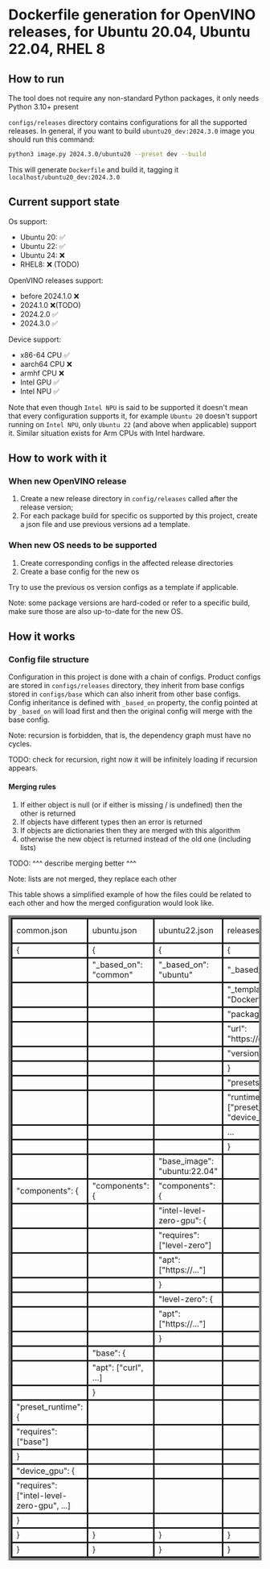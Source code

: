 # Dockerfile generation for OpenVINO releases, for Ubuntu 20.04, Ubuntu 22.04, RHEL 8

## How to run

The tool does not require any non-standard Python packages, it only needs Python 3.10+ present

`configs/releases` directory contains configurations for all the supported releases. In general, if you want to build
`ubuntu20_dev:2024.3.0` image you should run this command:

```bash
python3 image.py 2024.3.0/ubuntu20 --preset dev --build
```
This will generate `Dockerfile` and build it, tagging it `localhost/ubuntu20_dev:2024.3.0`

## Current support state

Os support:
* Ubuntu 20: ✅
* Ubuntu 22: ✅
* Ubuntu 24: ❌
* RHEL8: ❌ (TODO)

OpenVINO releases support:
* before 2024.1.0 ❌
* 2024.1.0 ❌(TODO)
* 2024.2.0 ✅
* 2024.3.0 ✅

Device support:
* x86-64 CPU ✅
* aarch64 CPU ❌
* armhf CPU ❌
* Intel GPU ✅
* Intel NPU ✅

Note that even though `Intel NPU` is said to be supported it doesn't mean that every configuration supports it, for example `Ubuntu 20` doesn't support running on `Intel NPU`, only `Ubuntu 22` (and above when applicable) support it. Similar situation exists for Arm CPUs with Intel hardware.

## How to work with it

### When new OpenVINO release

1) Create a new release directory in `config/releases` called after the release version;
2) For each package build for specific os supported by this project, create a json file and use previous versions ad a template.

### When new OS needs to be supported

1) Create corresponding configs in the affected release directories
2) Create a base config for the new os

Try to use the previous os version configs as a template if applicable.

Note: some package versions are hard-coded or refer to a specific build, make sure those are also up-to-date for the new OS.

## How it works

### Config file structure

Configuration in this project is done with a chain of configs. Product configs are stored in `configs/releases`
directory, they inherit from base configs stored in `configs/base` which can also inherit from other base configs.
Config inheritance is defined with `_based_on` property, the config pointed at by `_based_on` will load first and then
the original config will merge with the base config.

Note: recursion is forbidden, that is, the dependency graph must have no cycles.

TODO: check for recursion, right now it will be infinitely loading if recursion appears.

#### Merging rules

1) If either object is null (or if either is missing / is undefined) then the other is returned
2) If objects have different types then an error is returned
3) If objects are dictionaries then they are merged with this algorithm
4) otherwise the new object is returned instead of the old one (including lists)

TODO: ^^^ describe merging better ^^^

Note: lists are not merged, they replace each other

This table shows a simplified example of how the files could be related to each other and how the merged
configuration would look like.

<style>
    table {
        border-width: 5px;
        border-style: solid
    }

    td {
        border-width: 3px;
        border-style: solid
    }
</style>
<table>
    <tbody>
        <tr>
            <td>common.json</td>
            <td>ubuntu.json</td>
            <td>ubuntu22.json</td>
            <td>releases/…/ubuntu22.json</td>
            <td>result (what will be read)</td>
        </tr>
        <tr>
            <td>{</td>
            <td>{</td>
            <td>{</td>
            <td>{</td>
            <td>{</td>
        </tr>
        <tr>
            <td></td>
            <td>"_based_on": "common"</td>
            <td>"_based_on": "ubuntu"</td>
            <td>"_based_on": "ubuntu22"</td>
            <td></td>
        </tr>
        <tr>
            <td></td>
            <td></td>
            <td></td>
            <td>"_template": "Dockerfile.j2"</td>
            <td>"_template": "Dockerfile.j2"</td>
        </tr>
        <tr>
            <td></td>
            <td></td>
            <td></td>
            <td>"package": {</td>
            <td>"package": {</td>
        </tr>
        <tr>
            <td></td>
            <td></td>
            <td></td>
            <td>"url": "https://example.com"</td>
            <td>"url": "https://example.com"</td>
        </tr>
        <tr>
            <td></td>
            <td></td>
            <td></td>
            <td>"version": "2024.3.0"</td>
            <td>"version": "2024.3.0"</td>
        </tr>
        <tr>
            <td></td>
            <td></td>
            <td></td>
            <td>}</td>
            <td>}</td>
        </tr>
        <tr>
            <td></td>
            <td></td>
            <td></td>
            <td>"presets": {</td>
            <td>"presets": {</td>
        </tr>
        <tr>
            <td></td>
            <td></td>
            <td></td>
            <td>"runtime": ["preset_runtime", "device_gpu"]</td>
            <td>"runtime": ["preset_runtime", "device_gpu"]</td>
        </tr>
        <tr>
            <td></td>
            <td></td>
            <td></td>
            <td>…</td>
            <td>…</td>
        </tr>
        <tr>
            <td></td>
            <td></td>
            <td></td>
            <td>}</td>
            <td>}</td>
        </tr>
        <tr>
            <td></td>
            <td></td>
            <td>"base_image": "ubuntu:22.04"</td>
            <td></td>
            <td>"base_image": "ubuntu:22.04"</td>
        </tr>
        <tr>
            <td>"components": {</td>
            <td>"components": {</td>
            <td>"components": {</td>
            <td></td>
            <td>"components": {</td>
        </tr>
        <tr>
            <td></td>
            <td></td>
            <td>"intel-level-zero-gpu": {</td>
            <td></td>
            <td>"intel-level-zero-gpu": {</td>
        </tr>
        <tr>
            <td></td>
            <td></td>
            <td>"requires": ["level-zero"]</td>
            <td></td>
            <td>"requires": ["level-zero"]</td>
        </tr>
        <tr>
            <td></td>
            <td></td>
            <td>"apt": ["https://..."]</td>
            <td></td>
            <td>"apt": ["https://..."]</td>
        </tr>
        <tr>
            <td></td>
            <td></td>
            <td>}</td>
            <td></td>
            <td>}</td>
        </tr>
        <tr>
            <td></td>
            <td></td>
            <td>"level-zero": {</td>
            <td></td>
            <td>"level-zero": {</td>
        </tr>
        <tr>
            <td></td>
            <td></td>
            <td>"apt": ["https://..."]</td>
            <td></td>
            <td>"apt": ["https://..."]</td>
        </tr>
        <tr>
            <td></td>
            <td></td>
            <td>}</td>
            <td></td>
            <td>}</td>
        </tr>
        <tr>
            <td></td>
            <td>"base": {</td>
            <td></td>
            <td></td>
            <td>"base": {</td>
        </tr>
        <tr>
            <td></td>
            <td>"apt": ["curl", …]</td>
            <td></td>
            <td></td>
            <td>"apt": ["curl", …]</td>
        </tr>
        <tr>
            <td></td>
            <td>}</td>
            <td></td>
            <td></td>
            <td>}</td>
        </tr>
        <tr>
            <td>"preset_runtime": {</td>
            <td></td>
            <td></td>
            <td></td>
            <td>"preset_runtime": {</td>
        </tr>
        <tr>
            <td>"requires": ["base"]</td>
            <td></td>
            <td></td>
            <td></td>
            <td>"requires": ["base"]</td>
        </tr>
        <tr>
            <td>}</td>
            <td></td>
            <td></td>
            <td></td>
            <td>}</td>
        </tr>
        <tr>
            <td>"device_gpu": {</td>
            <td></td>
            <td></td>
            <td></td>
            <td>"device_gpu": {</td>
        </tr>
        <tr>
            <td>"requires": ["intel-level-zero-gpu", ...]</td>
            <td></td>
            <td></td>
            <td></td>
            <td>"requires": ["intel-level-zero-gpu", ...]</td>
        </tr>
        <tr>
            <td>}</td>
            <td></td>
            <td></td>
            <td></td>
            <td>}</td>
        </tr>
        <tr>
            <td>}</td>
            <td>}</td>
            <td>}</td>
            <td>}</td>
            <td>}</td>
        </tr>
        <tr>
            <td>}</td>
            <td>}</td>
            <td>}</td>
            <td>}</td>
            <td>}</td>
        </tr>
    </tbody>
</table>

